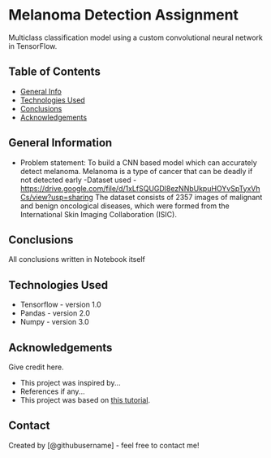 # Melanoma Detection Assignment
Multiclass classification model using a custom convolutional neural network in TensorFlow. 


## Table of Contents
* [General Info](#general-information)
* [Technologies Used](#technologies-used)
* [Conclusions](#conclusions)
* [Acknowledgements](#acknowledgements)

<!-- You can include any other section that is pertinent to your problem -->

## General Information
- Problem statement: To build a CNN based model which can accurately detect melanoma. Melanoma is a type of cancer that can be deadly if not detected early
-Dataset used  - https://drive.google.com/file/d/1xLfSQUGDl8ezNNbUkpuHOYvSpTyxVhCs/view?usp=sharing
The dataset consists of 2357 images of malignant and benign oncological diseases, which were formed from the International Skin Imaging Collaboration (ISIC).


## Conclusions
All conclusions written in Notebook itself
<!-- You don't have to answer all the questions - just the ones relevant to your project. -->


## Technologies Used
- Tensorflow - version 1.0
- Pandas - version 2.0
- Numpy - version 3.0

<!-- As the libraries versions keep on changing, it is recommended to mention the version of library used in this project -->

## Acknowledgements
Give credit here.
- This project was inspired by...
- References if any...
- This project was based on [this tutorial](https://www.example.com).


## Contact
Created by [@githubusername] - feel free to contact me!


<!-- Optional -->
<!-- ## License -->
<!-- This project is open source and available under the [... License](). -->

<!-- You don't have to include all sections - just the one's relevant to your project -->
